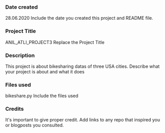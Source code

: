 ### Date created
28.06.2020
Include the date you created this project and README file.

### Project Title
ANIL_ATLI_PROJECT3
Replace the Project Title

### Description
This project is about bikesharing datas of three USA cities.
Describe what your project is about and what it does

### Files used
bikeshare.py
Include the files used

### Credits
It's important to give proper credit. Add links to any repo that inspired you or blogposts you consulted.

